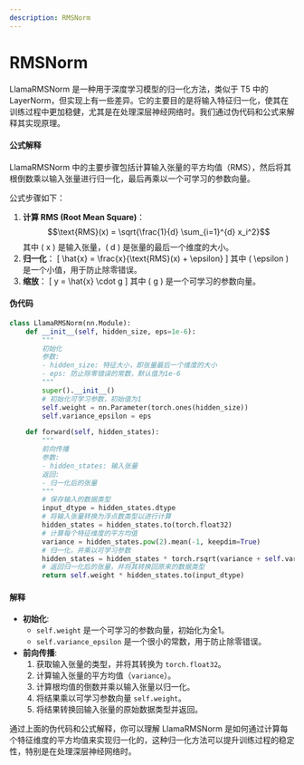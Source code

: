 ```yaml
---
description: RMSNorm
---
```


# RMSNorm

LlamaRMSNorm 是一种用于深度学习模型的归一化方法，类似于 T5 中的 LayerNorm，但实现上有一些差异。它的主要目的是将输入特征归一化，使其在训练过程中更加稳健，尤其是在处理深层神经网络时。我们通过伪代码和公式来解释其实现原理。

#### 公式解释

LlamaRMSNorm 中的主要步骤包括计算输入张量的平方均值（RMS），然后将其根倒数乘以输入张量进行归一化，最后再乘以一个可学习的参数向量。

公式步骤如下：

1. **计算 RMS (Root Mean Square)**： $$\text{RMS}(x) = \sqrt{\frac{1}{d} \sum_{i=1}^{d} x_i^2}$$ 其中 ( x ) 是输入张量，( d ) 是张量的最后一个维度的大小。
2. **归一化**： \[ \hat{x} = \frac{x}{\text{RMS}(x) + \epsilon} ] 其中 ( \epsilon ) 是一个小值，用于防止除零错误。
3. **缩放**： \[ y = \hat{x} \cdot g ] 其中 ( g ) 是一个可学习的参数向量。

#### 伪代码

```python
class LlamaRMSNorm(nn.Module):
    def __init__(self, hidden_size, eps=1e-6):
        """
        初始化
        参数:
        - hidden_size: 特征大小，即张量最后一个维度的大小
        - eps: 防止除零错误的常数，默认值为1e-6
        """
        super().__init__()
        # 初始化可学习参数，初始值为1
        self.weight = nn.Parameter(torch.ones(hidden_size))
        self.variance_epsilon = eps

    def forward(self, hidden_states):
        """
        前向传播
        参数:
        - hidden_states: 输入张量
        返回:
        - 归一化后的张量
        """
        # 保存输入的数据类型
        input_dtype = hidden_states.dtype
        # 将输入张量转换为浮点数类型以进行计算
        hidden_states = hidden_states.to(torch.float32)
        # 计算每个特征维度的平方均值
        variance = hidden_states.pow(2).mean(-1, keepdim=True)
        # 归一化，并乘以可学习参数
        hidden_states = hidden_states * torch.rsqrt(variance + self.variance_epsilon)
        # 返回归一化后的张量，并将其转换回原来的数据类型
        return self.weight * hidden_states.to(input_dtype)
```

#### 解释

* **初始化**:
  * `self.weight` 是一个可学习的参数向量，初始化为全1。
  * `self.variance_epsilon` 是一个很小的常数，用于防止除零错误。
* **前向传播**:
  1. 获取输入张量的类型，并将其转换为 `torch.float32`。
  2. 计算输入张量的平方均值（`variance`）。
  3. 计算根均值的倒数并乘以输入张量以归一化。
  4. 将结果乘以可学习参数向量 `self.weight`。
  5. 将结果转换回输入张量的原始数据类型并返回。

通过上面的伪代码和公式解释，你可以理解 LlamaRMSNorm 是如何通过计算每个特征维度的平方均值来实现归一化的，这种归一化方法可以提升训练过程的稳定性，特别是在处理深层神经网络时。
